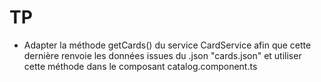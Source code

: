 # TP 

- Adapter la méthode getCards() du service CardService afin que cette dernière 
renvoie les données issues du .json "cards.json" et utiliser cette méthode dans le 
composant catalog.component.ts


